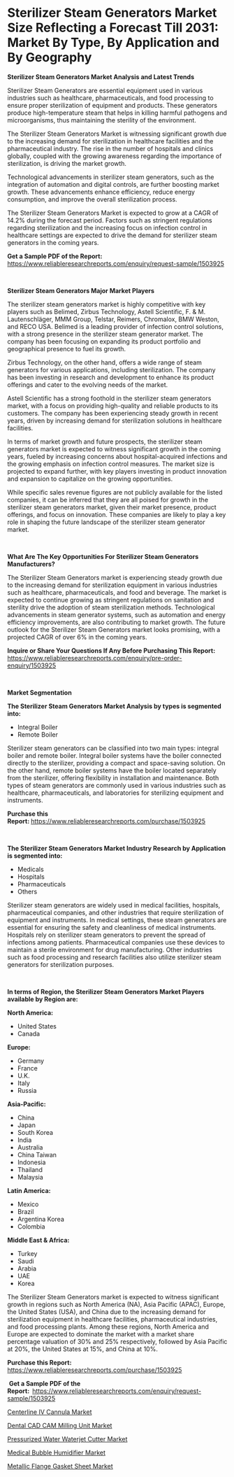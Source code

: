 <p><h1>Sterilizer Steam Generators Market Size Reflecting a Forecast Till 2031: Market By Type, By Application and By Geography</h1></p><p><strong>Sterilizer Steam Generators Market Analysis and Latest Trends</strong></p>
<p><p>Sterilizer Steam Generators are essential equipment used in various industries such as healthcare, pharmaceuticals, and food processing to ensure proper sterilization of equipment and products. These generators produce high-temperature steam that helps in killing harmful pathogens and microorganisms, thus maintaining the sterility of the environment.</p><p>The Sterilizer Steam Generators Market is witnessing significant growth due to the increasing demand for sterilization in healthcare facilities and the pharmaceutical industry. The rise in the number of hospitals and clinics globally, coupled with the growing awareness regarding the importance of sterilization, is driving the market growth.</p><p>Technological advancements in sterilizer steam generators, such as the integration of automation and digital controls, are further boosting market growth. These advancements enhance efficiency, reduce energy consumption, and improve the overall sterilization process.</p><p>The Sterilizer Steam Generators Market is expected to grow at a CAGR of 14.2% during the forecast period. Factors such as stringent regulations regarding sterilization and the increasing focus on infection control in healthcare settings are expected to drive the demand for sterilizer steam generators in the coming years.</p></p>
<p><strong>Get a Sample PDF of the Report:&nbsp;</strong> <a href="https://www.reliableresearchreports.com/enquiry/request-sample/1503925">https://www.reliableresearchreports.com/enquiry/request-sample/1503925</a></p>
<p>&nbsp;</p>
<p><strong>Sterilizer Steam Generators Major Market Players</strong></p>
<p><p>The sterilizer steam generators market is highly competitive with key players such as Belimed, Zirbus Technology, Astell Scientific, F. & M. Lautenschläger, MMM Group, Telstar, Reimers, Chromalox, BMW Weston, and RECO USA. Belimed is a leading provider of infection control solutions, with a strong presence in the sterilizer steam generator market. The company has been focusing on expanding its product portfolio and geographical presence to fuel its growth.</p><p>Zirbus Technology, on the other hand, offers a wide range of steam generators for various applications, including sterilization. The company has been investing in research and development to enhance its product offerings and cater to the evolving needs of the market.</p><p>Astell Scientific has a strong foothold in the sterilizer steam generators market, with a focus on providing high-quality and reliable products to its customers. The company has been experiencing steady growth in recent years, driven by increasing demand for sterilization solutions in healthcare facilities.</p><p>In terms of market growth and future prospects, the sterilizer steam generators market is expected to witness significant growth in the coming years, fueled by increasing concerns about hospital-acquired infections and the growing emphasis on infection control measures. The market size is projected to expand further, with key players investing in product innovation and expansion to capitalize on the growing opportunities.</p><p>While specific sales revenue figures are not publicly available for the listed companies, it can be inferred that they are all poised for growth in the sterilizer steam generators market, given their market presence, product offerings, and focus on innovation. These companies are likely to play a key role in shaping the future landscape of the sterilizer steam generator market.</p></p>
<p>&nbsp;</p>
<p><strong>What Are The Key Opportunities For Sterilizer Steam Generators Manufacturers?</strong></p>
<p><p>The Sterilizer Steam Generators market is experiencing steady growth due to the increasing demand for sterilization equipment in various industries such as healthcare, pharmaceuticals, and food and beverage. The market is expected to continue growing as stringent regulations on sanitation and sterility drive the adoption of steam sterilization methods. Technological advancements in steam generator systems, such as automation and energy efficiency improvements, are also contributing to market growth. The future outlook for the Sterilizer Steam Generators market looks promising, with a projected CAGR of over 6% in the coming years.</p></p>
<p><strong>Inquire or Share Your Questions If Any Before Purchasing This Report:</strong> <a href="https://www.reliableresearchreports.com/enquiry/pre-order-enquiry/1503925">https://www.reliableresearchreports.com/enquiry/pre-order-enquiry/1503925</a></p>
<p>&nbsp;</p>
<p><strong>Market Segmentation</strong></p>
<p><strong>The Sterilizer Steam Generators Market Analysis by types is segmented into:</strong></p>
<p><ul><li>Integral Boiler</li><li>Remote Boiler</li></ul></p>
<p><p>Sterilizer steam generators can be classified into two main types: integral boiler and remote boiler. Integral boiler systems have the boiler connected directly to the sterilizer, providing a compact and space-saving solution. On the other hand, remote boiler systems have the boiler located separately from the sterilizer, offering flexibility in installation and maintenance. Both types of steam generators are commonly used in various industries such as healthcare, pharmaceuticals, and laboratories for sterilizing equipment and instruments.</p></p>
<p><strong>Purchase this Report:&nbsp;</strong><a href="https://www.reliableresearchreports.com/purchase/1503925">https://www.reliableresearchreports.com/purchase/1503925</a></p>
<p>&nbsp;</p>
<p><strong>The Sterilizer Steam Generators Market Industry Research by Application is segmented into:</strong></p>
<p><ul><li>Medicals</li><li>Hospitals</li><li>Pharmaceuticals</li><li>Others</li></ul></p>
<p><p>Sterilizer steam generators are widely used in medical facilities, hospitals, pharmaceutical companies, and other industries that require sterilization of equipment and instruments. In medical settings, these steam generators are essential for ensuring the safety and cleanliness of medical instruments. Hospitals rely on sterilizer steam generators to prevent the spread of infections among patients. Pharmaceutical companies use these devices to maintain a sterile environment for drug manufacturing. Other industries such as food processing and research facilities also utilize sterilizer steam generators for sterilization purposes.</p></p>
<p>&nbsp;</p>
<p><strong>In terms of Region, the Sterilizer Steam Generators Market Players available by Region are:</strong></p>
<p>
    <p> <strong> North America: </strong>
        <ul>
            <li>United States</li>
            <li>Canada</li>
        </ul>
        </p> 
    <p> <strong> Europe: </strong>
        <ul>
            <li>Germany</li>
            <li>France</li>
            <li>U.K.</li>
            <li>Italy</li>
            <li>Russia</li>
        </ul>
        </p> 
    <p> <strong> Asia-Pacific: </strong>
        <ul>
            <li>China</li>
            <li>Japan</li>
            <li>South Korea</li>
            <li>India</li>
            <li>Australia</li>
            <li>China Taiwan</li>
            <li>Indonesia</li>
            <li>Thailand</li>
            <li>Malaysia</li>
        </ul>
        </p> 
    <p> <strong> Latin America: </strong>
        <ul>
            <li>Mexico</li>
            <li>Brazil</li>
            <li>Argentina Korea</li>
            <li>Colombia</li>
        </ul>
        </p> 
    <p> <strong> Middle East & Africa: </strong>
        <ul>
            <li>Turkey</li>
            <li>Saudi</li>
            <li>Arabia</li>
            <li>UAE</li>
            <li>Korea</li>
        </ul>
    </p>
    </p>
<p><p>The Sterilizer Steam Generators market is expected to witness significant growth in regions such as North America (NA), Asia Pacific (APAC), Europe, the United States (USA), and China due to the increasing demand for sterilization equipment in healthcare facilities, pharmaceutical industries, and food processing plants. Among these regions, North America and Europe are expected to dominate the market with a market share percentage valuation of 30% and 25% respectively, followed by Asia Pacific at 20%, the United States at 15%, and China at 10%.</p></p>
<p><strong>Purchase this Report: </strong><a href="https://www.reliableresearchreports.com/purchase/1503925">https://www.reliableresearchreports.com/purchase/1503925</a></p>
<p>&nbsp;<strong>Get a Sample PDF of the Report:&nbsp;&nbsp;</strong><a href="https://www.reliableresearchreports.com/enquiry/request-sample/1503925">https://www.reliableresearchreports.com/enquiry/request-sample/1503925</a></p>
<p><strong></strong></p>
<p><p><a href="https://medium.com/@petrajones35/centerline-iv-cannula-market-competitive-analysis-market-trends-and-forecast-to-2031-765a10dc7003">Centerline IV Cannula Market</a></p><p><a href="https://medium.com/@petrajones35/analyzing-dental-cad-cam-milling-unit-market-global-industry-perspective-and-forecast-2024-to-aa4562c1f5a8">Dental CAD CAM Milling Unit Market</a></p><p><a href="https://github.com/arionmp/Market-Research-Report-List-1/blob/main/pressurized-water-waterjet-cutter-market.md">Pressurized Water Waterjet Cutter Market</a></p><p><a href="https://medium.com/@petrajones35/medical-bubble-humidifier-market-comprehensive-assessment-by-type-application-and-geography-92b6f85a6af0">Medical Bubble Humidifier Market</a></p><p><a href="https://github.com/pgtimber/Market-Research-Report-List-1/blob/main/metallic-flange-gasket-sheet-market.md">Metallic Flange Gasket Sheet Market</a></p></p>